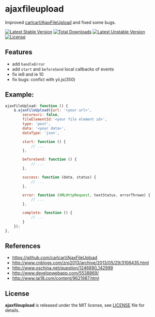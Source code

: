 # ajaxfileupload

Improved [carlcarl/AjaxFileUpload](https://github.com/carlcarl/AjaxFileUpload) and fixed some bugs.

[![Latest Stable Version](https://poser.pugx.org/yongtiger/js-js-ajaxfileupload/v/stable)](https://packagist.org/packages/yongtiger/js-ajaxfileupload)
[![Total Downloads](https://poser.pugx.org/yongtiger/js-ajaxfileupload/downloads)](https://packagist.org/packages/yongtiger/js-ajaxfileupload) 
[![Latest Unstable Version](https://poser.pugx.org/yongtiger/js-ajaxfileupload/v/unstable)](https://packagist.org/packages/yongtiger/js-ajaxfileupload)
[![License](https://poser.pugx.org/yongtiger/js-ajaxfileupload/license)](https://packagist.org/packages/yongtiger/js-ajaxfileupload)


## Features

- add `handleError`
- add `start` and `beforeSend` local callbacks of events
- fix ie9 and ie 10
- fix bugs: confict with yii.js(350)


## Example:

```js
ajaxFileUpload: function () {
    $.ajaxFileUpload({url: '<your url>', 
        secureuri: false,
        fileElementId:'<your file element id>',
        type: 'post',
        data: '<your data>',
        dataType: 'json',

        start: function () {
            // ...
        },

        beforeSend: function () {
            // ...
        },

        success: function (data, status) {
            // ...
        },

        error: function (XMLHttpRequest, textStatus, errorThrown) {
            // ...
        },

        complete: function () {
            // ...
        }
    });
},
```


## References

* https://github.com/carlcarl/AjaxFileUpload
* http://www.cnblogs.com/zrp2013/archive/2013/05/29/3106435.html
* http://www.oschina.net/question/1246890_142999
* http://www.developwebapp.com/5538869/
* http://www.lai18.com/content/9621987.html

## License 
**ajaxfileupload** is released under the MIT license, see [LICENSE](https://opensource.org/licenses/MIT) file for details.